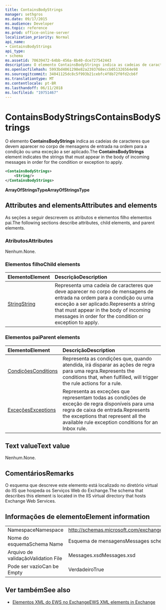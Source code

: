 ```yaml
---
title: ContainsBodyStrings
manager: sethgros
ms.date: 09/17/2015
ms.audience: Developer
ms.topic: reference
ms.prod: office-online-server
localization_priority: Normal
api_name:
- ContainsBodyStrings
api_type:
- schema
ms.assetid: 70639472-64bb-456a-8b40-dce727542443
description: O elemento ContainsBodyStrings indica as cadeias de caracteres que devem aparecer no corpo de mensagens de entrada na ordem para a condição ou uma exceção a ser aplicado.
ms.openlocfilehash: 5993bd4061298e82a2393768eccb051326564e98
ms.sourcegitcommit: 34041125dc8c5f993b21cebfc4f8b72f0fd2cb6f
ms.translationtype: MT
ms.contentlocale: pt-BR
ms.lasthandoff: 06/11/2018
ms.locfileid: "19751467"
---
```

# <a name="containsbodystrings"></a><span data-ttu-id="556d0-103">ContainsBodyStrings</span><span class="sxs-lookup"><span data-stu-id="556d0-103">ContainsBodyStrings</span></span>

<span data-ttu-id="556d0-104">O elemento **ContainsBodyStrings** indica as cadeias de caracteres que devem aparecer no corpo de mensagens de entrada na ordem para a condição ou uma exceção a ser aplicado.</span><span class="sxs-lookup"><span data-stu-id="556d0-104">The **ContainsBodyStrings** element indicates the strings that must appear in the body of incoming messages in order for the condition or exception to apply.</span></span> 
  
```XML
<ContainsBodyStrings>
    <String/>
</ContainsBodyStrings>
```

 <span data-ttu-id="556d0-105">**ArrayOfStringsType**</span><span class="sxs-lookup"><span data-stu-id="556d0-105">**ArrayOfStringsType**</span></span>
## <a name="attributes-and-elements"></a><span data-ttu-id="556d0-106">Attributes and elements</span><span class="sxs-lookup"><span data-stu-id="556d0-106">Attributes and elements</span></span>

<span data-ttu-id="556d0-107">As seções a seguir descrevem os atributos e elementos filho elementos pai.</span><span class="sxs-lookup"><span data-stu-id="556d0-107">The following sections describe attributes, child elements, and parent elements.</span></span>
  
### <a name="attributes"></a><span data-ttu-id="556d0-108">Atributos</span><span class="sxs-lookup"><span data-stu-id="556d0-108">Attributes</span></span>

<span data-ttu-id="556d0-109">Nenhum.</span><span class="sxs-lookup"><span data-stu-id="556d0-109">None.</span></span>
  
### <a name="child-elements"></a><span data-ttu-id="556d0-110">Elementos filho</span><span class="sxs-lookup"><span data-stu-id="556d0-110">Child elements</span></span>

|<span data-ttu-id="556d0-111">**Elemento**</span><span class="sxs-lookup"><span data-stu-id="556d0-111">**Element**</span></span>|<span data-ttu-id="556d0-112">**Descrição**</span><span class="sxs-lookup"><span data-stu-id="556d0-112">**Description**</span></span>|
|:-----|:-----|
|[<span data-ttu-id="556d0-113">String</span><span class="sxs-lookup"><span data-stu-id="556d0-113">String</span></span>](string.md) <br/> |<span data-ttu-id="556d0-114">Representa uma cadeia de caracteres que deve aparecer no corpo de mensagens de entrada na ordem para a condição ou uma exceção a ser aplicado.</span><span class="sxs-lookup"><span data-stu-id="556d0-114">Represents a string that must appear in the body of incoming messages in order for the condition or exception to apply.</span></span>  <br/> |
   
### <a name="parent-elements"></a><span data-ttu-id="556d0-115">Elementos pai</span><span class="sxs-lookup"><span data-stu-id="556d0-115">Parent elements</span></span>

|<span data-ttu-id="556d0-116">**Elemento**</span><span class="sxs-lookup"><span data-stu-id="556d0-116">**Element**</span></span>|<span data-ttu-id="556d0-117">**Descrição**</span><span class="sxs-lookup"><span data-stu-id="556d0-117">**Description**</span></span>|
|:-----|:-----|
|[<span data-ttu-id="556d0-118">Condições</span><span class="sxs-lookup"><span data-stu-id="556d0-118">Conditions</span></span>](conditions.md) <br/> |<span data-ttu-id="556d0-119">Representa as condições que, quando atendida, irá disparar as ações de regra para uma regra.</span><span class="sxs-lookup"><span data-stu-id="556d0-119">Represents the conditions that, when fulfilled, will trigger the rule actions for a rule.</span></span>  <br/> |
|[<span data-ttu-id="556d0-120">Exceções</span><span class="sxs-lookup"><span data-stu-id="556d0-120">Exceptions</span></span>](exceptions.md) <br/> |<span data-ttu-id="556d0-121">Representa as exceções que representam todas as condições de exceção de regra disponíveis para uma regra de caixa de entrada.</span><span class="sxs-lookup"><span data-stu-id="556d0-121">Represents the exceptions that represent all the available rule exception conditions for an Inbox rule.</span></span>  <br/> |
   
## <a name="text-value"></a><span data-ttu-id="556d0-122">Text value</span><span class="sxs-lookup"><span data-stu-id="556d0-122">Text value</span></span>

<span data-ttu-id="556d0-123">Nenhum.</span><span class="sxs-lookup"><span data-stu-id="556d0-123">None.</span></span>
  
## <a name="remarks"></a><span data-ttu-id="556d0-124">Comentários</span><span class="sxs-lookup"><span data-stu-id="556d0-124">Remarks</span></span>

<span data-ttu-id="556d0-125">O esquema que descreve este elemento está localizado no diretório virtual do IIS que hospeda os Serviços Web do Exchange.</span><span class="sxs-lookup"><span data-stu-id="556d0-125">The schema that describes this element is located in the IIS virtual directory that hosts Exchange Web Services.</span></span>
  
## <a name="element-information"></a><span data-ttu-id="556d0-126">Informações de elemento</span><span class="sxs-lookup"><span data-stu-id="556d0-126">Element information</span></span>

|||
|:-----|:-----|
|<span data-ttu-id="556d0-127">Namespace</span><span class="sxs-lookup"><span data-stu-id="556d0-127">Namespace</span></span>  <br/> |http://schemas.microsoft.com/exchange/services/2006/messages  <br/> |
|<span data-ttu-id="556d0-128">Nome do esquema</span><span class="sxs-lookup"><span data-stu-id="556d0-128">Schema Name</span></span>  <br/> |<span data-ttu-id="556d0-129">Esquema de mensagens</span><span class="sxs-lookup"><span data-stu-id="556d0-129">Messages schema</span></span>  <br/> |
|<span data-ttu-id="556d0-130">Arquivo de validação</span><span class="sxs-lookup"><span data-stu-id="556d0-130">Validation File</span></span>  <br/> |<span data-ttu-id="556d0-131">Messages.xsd</span><span class="sxs-lookup"><span data-stu-id="556d0-131">Messages.xsd</span></span>  <br/> |
|<span data-ttu-id="556d0-132">Pode ser vazio</span><span class="sxs-lookup"><span data-stu-id="556d0-132">Can be Empty</span></span>  <br/> |<span data-ttu-id="556d0-133">Verdadeiro</span><span class="sxs-lookup"><span data-stu-id="556d0-133">True</span></span>  <br/> |
   
## <a name="see-also"></a><span data-ttu-id="556d0-134">Ver também</span><span class="sxs-lookup"><span data-stu-id="556d0-134">See also</span></span>



- [<span data-ttu-id="556d0-135">Elementos XML do EWS no Exchange</span><span class="sxs-lookup"><span data-stu-id="556d0-135">EWS XML elements in Exchange</span></span>](ews-xml-elements-in-exchange.md)

